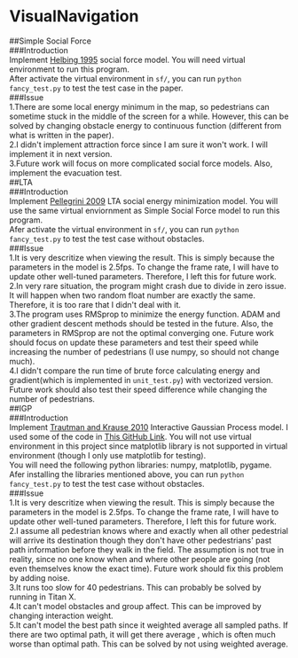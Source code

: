 # VisualNavigation  
##Simple Social Force  
###Introduction  
Implement [Helbing 1995](http://vision.cse.psu.edu/courses/Tracking/vlpr12/HelbingSocialForceModel95.pdf) 
social force model. You will need virtual environment to run this program.  
After activate the virtual environment in `sf/`, you can run `python fancy_test.py` to test the 
test case in the paper.  
###Issue  
  1.There are some local energy minimum in the map, so pedestrians can sometime stuck in the middle of the screen for
a while. However, this can be solved by changing obstacle energy to continuous function (different from what is written in the paper).  
  2.I didn't implement attraction force since I am sure it won't work. I will implement it in next version.  
  3.Future work will focus on more complicated social force models. Also, implement the evacuation test.  
##LTA  
###Introduction  
Implement [Pellegrini 2009](http://citeseerx.ist.psu.edu/viewdoc/download?doi=10.1.1.491.1964&rep=rep1&type=pdf) 
LTA social energy minimization model. You will use the same virtual enviornment as Simple Social Force model 
to run this program.  
Afer activate the virtual environment in `sf/`, you can run `python fancy_test.py` to test the test case 
without obstacles.  
###Issue  
  1.It is very descritize when viewing the result. This is simply because the parameters in the model is 2.5fps. 
To change the frame rate, I will have to update other well-tuned parameters. Therefore, I left this for future work.  
  2.In very rare situation, the program might crash due to divide in zero issue. It will happen when two random float 
number are exactly the same. Therefore, it is too rare that I didn't deal with it.  
  3.The program uses RMSprop to minimize the energy function. ADAM and other gradient descent methods should be 
tested in the future. Also, the parameters in RMSprop are not the optimal converging one. Future work should focus on 
update these parameters and test their speed while increasing the number of pedestrians (I use numpy, so should not change 
much).  
  4.I didn't compare the run time of brute force calculating energy and gradient(which is implemented in `unit_test.py`) 
with vectorized version. Future work should also test their speed difference while changing the number of pedestrians.  
##IGP  
###Introduction  
Implement [Trautman and Krause 2010](https://las.inf.ethz.ch/files/trautman10unfreezing.pdf) 
Interactive Gaussian Process model. I used some of the code in [This GitHub Link](https://github.com/ntraft/crowd-nav). 
You will not use virtual environment in this project since matplotlib library is not 
supported in virtual environment (though I only use matplotlib for testing).  
You will need the following python libraries: numpy, matplotlib, pygame.  
Afer installing the libraries mentioned above, you can run `python fancy_test.py` to test the test case 
without obstacles.  
###Issue  
  1.It is very descritize when viewing the result. This is simply because the parameters in the model is 2.5fps. 
To change the frame rate, I will have to update other well-tuned parameters. Therefore, I left this for future work.  
  2.I assume all pedestrian knows where and exactly when all other pedestrial will arrive its destination though they
 don't have other pedestrians' past path information before they walk in the field. The assumption is not true in reality, 
since no one know when and where other people are going (not even themselves know the exact time). Future work should fix this 
problem by adding noise.  
  3.It runs too slow for 40 pedestrians. This can probably be solved by running in Titan X.  
  4.It can't model obstacles and group affect. This can be improved by changing interaction weight.  
  5.It can't model the best path since it weighted average all sampled paths. If there are two optimal path, it will get there average 
, which is often much worse than optimal path. This can be solved by not using weighted average.  

